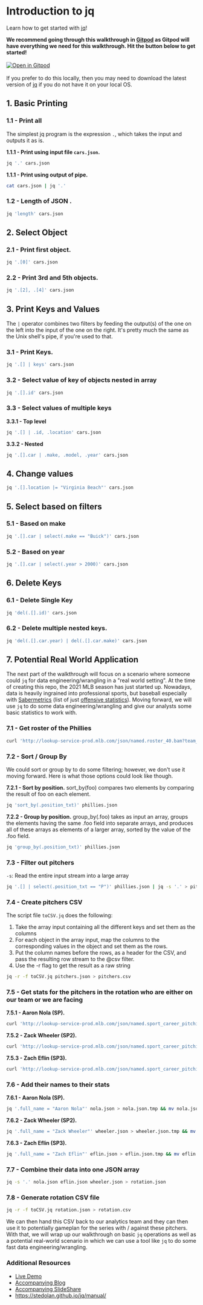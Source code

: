 # Introduction to jq
Learn how to get started with [jq](https://stedolan.github.io/jq/)!

**We recommend going through this walkthrough in [Gitpod](https://gitpod.io/) as Gitpod will have everything we need for this walkthrough. Hit the button below to get started!**
</br>
</br>
[![Open in Gitpod](https://gitpod.io/button/open-in-gitpod.svg)](https://gitpod.io/#https://github.com/Anant/example-introduction-to-jq) 
</br>
</br>
If you prefer to do this locally, then you may need to download the latest version of [jq](https://stedolan.github.io/jq/) if you do not have it on your local OS.

## **1. Basic Printing**

### **1.1 - Print all**
The simplest jq program is the expression `.`, which takes the input and outputs it as is.

**1.1.1 - Print using input file `cars.json`.**

```bash
jq '.' cars.json 
```

**1.1.1 - Print using output of pipe.**

```bash
cat cars.json | jq '.'
```

### **1.2 - Length of JSON .**

```bash
jq 'length' cars.json 
```

## **2. Select Object**

### **2.1 - Print first object.**

```bash
jq '.[0]' cars.json
```

### **2.2 - Print 3rd and 5th objects.**

```bash
jq '.[2], .[4]' cars.json
```

## **3. Print Keys and Values**
The `|` operator combines two filters by feeding the output(s) of the one on the left into the input of the one on the right. It's pretty much the same as the Unix shell's pipe, if you're used to that.

### **3.1 - Print Keys.** 

```bash
jq '.[] | keys' cars.json
```

### **3.2 - Select value of key of objects nested in array**

```bash
jq '.[].id' cars.json
```

### **3.3 - Select values of multiple keys**

**3.3.1 - Top level** 

```bash
jq '.[] | .id, .location' cars.json
```

**3.3.2 - Nested** 

```bash
jq '.[].car | .make, .model, .year' cars.json
```

## **4. Change values**

```bash
jq '.[].location |= "Virginia Beach"' cars.json 
```

## **5. Select based on filters**

### **5.1 - Based on make** 

```bash
jq '.[].car | select(.make == "Buick")' cars.json 
```

### **5.2 - Based on year**

```bash
jq '.[].car | select(.year > 2000)' cars.json 
```

## **6. Delete Keys**

### **6.1 - Delete Single Key**

```bash
jq 'del(.[].id)' cars.json
```

### **6.2 - Delete multiple nested keys.** 

```bash
jq 'del(.[].car.year) | del(.[].car.make)' cars.json
```


## **7. Potential Real World Application**
The next part of the walkthrough will focus on a scenario where someone could `jq` for data engineering/wrangling in a "real world setting". At the time of creating this repo, the 2021 MLB season has just started up. Nowadays, data is heavily ingrained into professional sports, but baseball especially with [Sabermetrics](https://en.wikipedia.org/wiki/Sabermetrics) (list of just [offensive statistics](https://library.fangraphs.com/offense/offensive-statistics-list/)). Moving forward, we will use `jq` to do some data engineering/wrangling and give our analysts some basic statistics to work with. 

### **7.1 - Get roster of the Phillies**

```bash
curl 'http://lookup-service-prod.mlb.com/json/named.roster_40.bam?team_id='143'' | jq '.roster_40.queryResults.row' > phillies.json
```

### **7.2 - Sort / Group By** 
We could sort or group by to do some filtering; however, we don't use it moving forward. Here is what those options could look like though.


**7.2.1 - Sort by position.** 
sort_by(foo) compares two elements by comparing the result of foo on each element.

```bash
jq 'sort_by(.position_txt)' phillies.json
```

**7.2.2 - Group by position.** 
group_by(.foo) takes as input an array, groups the elements having the same .foo field into separate arrays, and produces all of these arrays as elements of a larger array, sorted by the value of the .foo field.

```bash
jq 'group_by(.position_txt)' phillies.json
```

### **7.3 - Filter out pitchers** 
`-s`: Read the entire input stream into a large array
```bash
jq '.[] | select(.position_txt == "P")' phillies.json | jq -s '.' > pitchers.json
```

### **7.4 - Create pitchers CSV** 
The script file `toCSV.jq` does the following:
1. Take the array input containing all the different keys and set them as the columns
2. For each object in the array input, map the columns to the corresponding values in the object and set them as the rows.
3. Put the column names before the rows, as a header for the CSV, and pass the resulting row stream to the @csv filter.
4. Use the -r flag to get the result as a raw string

```bash
jq -r -f toCSV.jq pitchers.json > pitchers.csv
```

### **7.5 - Get stats for the pitchers in the rotation who are either on our team or we are facing** 

**7.5.1 - Aaron Nola (SP).** 

```bash
curl 'http://lookup-service-prod.mlb.com/json/named.sport_career_pitching.bam?league_list_id=%27mlb%27&game_type=%27R%27&player_id=%27605400%27' | jq '.sport_career_pitching.queryResults.row' > nola.json
```

**7.5.2 - Zack Wheeler (SP2).** 

```bash
curl 'http://lookup-service-prod.mlb.com/json/named.sport_career_pitching.bam?league_list_id=%27mlb%27&game_type=%27R%27&player_id=%27554430%27' | jq '.sport_career_pitching.queryResults.row' > wheeler.json
```

**7.5.3 - Zach Eflin (SP3).** 

```bash
curl 'http://lookup-service-prod.mlb.com/json/named.sport_career_pitching.bam?league_list_id=%27mlb%27&game_type=%27R%27&player_id=%27621107%27' | jq '.sport_career_pitching.queryResults.row' > eflin.json
```

### **7.6 - Add their names to their stats** 

**7.6.1 - Aaron Nola (SP).** 

```bash
jq '.full_name = "Aaron Nola"' nola.json > nola.json.tmp && mv nola.json.tmp nola.json 
```

**7.6.2 - Zack Wheeler (SP2).** 

```bash
jq '.full_name = "Zack Wheeler"' wheeler.json > wheeler.json.tmp && mv wheeler.json.tmp wheeler.json 
```

**7.6.3 - Zach Eflin (SP3).** 

```bash
jq '.full_name = "Zach Eflin"' eflin.json > eflin.json.tmp && mv eflin.json.tmp eflin.json 
```

### **7.7 - Combine their data into one JSON array** 
```bash
jq -s '.' nola.json eflin.json wheeler.json > rotation.json
```

### **7.8 - Generate rotation CSV file** 
```bash
jq -r -f toCSV.jq rotation.json > rotation.csv
```

We can then hand this CSV back to our analytics team and they can then use it to potentially gameplan for the series with / against these pitchers. With that, we will wrap up our walkthrough on basic `jq` operations as well as a potential real-world scenario in which we can use a tool like `jq` to do some fast data engineering/wrangling.

### Additional Resources
- [Live Demo]()
- [Accompanying Blog]()
- [Accompanying SlideShare]()
- https://stedolan.github.io/jq/manual/
